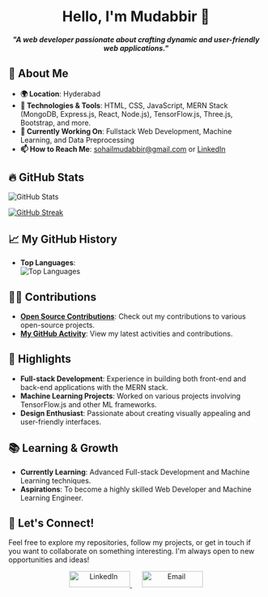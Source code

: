 <h1 align="center">Hello, I'm Mudabbir 👋</h1>

<h5 align="center">"A web developer passionate about crafting dynamic and user-friendly web applications."</h5>

## 🚀 About Me

- **🌍 Location**: Hyderabad
- **🔧 Technologies & Tools**: HTML, CSS, JavaScript, MERN Stack (MongoDB, Express.js, React, Node.js), TensorFlow.js, Three.js, Bootstrap, and more.
- **💼 Currently Working On**: Fullstack Web Development, Machine Learning, and Data Preprocessing
- **📫 How to Reach Me**: sohailmudabbir@gmail.com or [LinkedIn](https://www.linkedin.com/in/mohammed-mudabbir-pasha/)

## 🔥 GitHub Stats

![GitHub Stats](https://github-readme-stats.vercel.app/api?username=mudabbir525&show_icons=true&hide_title=true&hide=prs&count_private=true&include_all_commits=true&theme=radical)

[![GitHub Streak](https://streak-stats.demolab.com?user=mudabbir525)](https://git.io/streak-stats)

## 📈 My GitHub History

- **Top Languages**:<br>
![Top Languages](https://github-readme-stats.vercel.app/api/top-langs/?username=mudabbir525&layout=compact&theme=radical)

## 👨‍💻 Contributions

- **[Open Source Contributions](https://github.com/mudabbir525?tab=repositories)**: Check out my contributions to various open-source projects.
- **[My GitHub Activity](https://github.com/mudabbir525?tab=activity)**: View my latest activities and contributions.

## 🌟 Highlights

- **Full-stack Development**: Experience in building both front-end and back-end applications with the MERN stack.
- **Machine Learning Projects**: Worked on various projects involving TensorFlow.js and other ML frameworks.
- **Design Enthusiast**: Passionate about creating visually appealing and user-friendly interfaces.

## 📚 Learning & Growth

- **Currently Learning**: Advanced Full-stack Development and Machine Learning techniques.
- **Aspirations**: To become a highly skilled Web Developer and Machine Learning Engineer.

## 🎉 Let's Connect!

Feel free to explore my repositories, follow my projects, or get in touch if you want to collaborate on something interesting. I'm always open to new opportunities and ideas!

<p align="center">
  <a href="https://www.linkedin.com/in/mohammed-mudabbir-pasha/">
    <img src="https://img.shields.io/badge/-LinkedIn-%230A66C2?style=flat&logo=linkedin&logoColor=white" alt="LinkedIn" width="120" height="32"/>
  </a>
  <span style="margin: 0 10px;"></span>
  <a href="mailto:sohailmudabbir@gmail.com">
    <img src="https://img.shields.io/badge/-Email-%23D14836?style=flat&logo=gmail&logoColor=white" alt="Email" width="120" height="32"/>
  </a>
</p>
